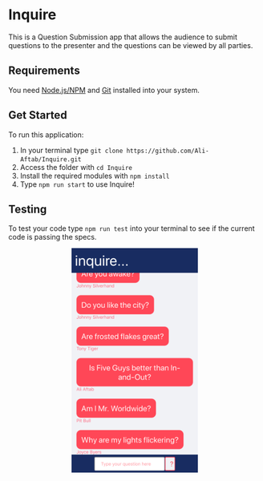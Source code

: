 # Inquire

This is a Question Submission app that allows the audience to submit questions to the presenter and the questions can be viewed by all parties.

## Requirements

You need [Node.js/NPM](https://nodejs.org/) and [Git](https://git-scm.com/) installed into your system.

## Get Started

To run this application:

1. In your terminal type `git clone https://github.com/Ali-Aftab/Inquire.git`
2. Access the folder with `cd Inquire`
3. Install the required modules with `npm install`
4. Type `npm run start` to use Inquire!

## Testing

To test your code type `npm run test` into your terminal to see if the current code is passing the specs.

<p align="center">
            <img src="/public/readMe.png" width="50%" height="50%" >
</p>
